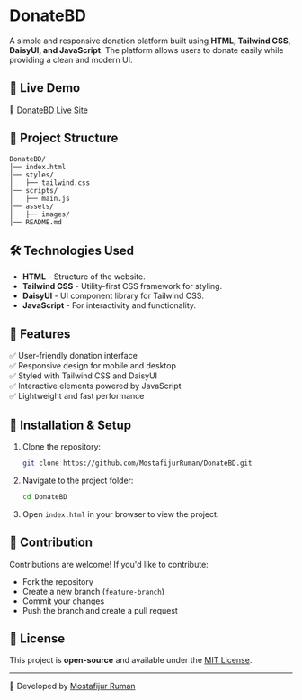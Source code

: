 # DonateBD

A simple and responsive donation platform built using **HTML, Tailwind CSS, DaisyUI, and JavaScript**. The platform allows users to donate easily while providing a clean and modern UI.

## 🚀 Live Demo

🔗 [DonateBD Live Site](https://mostafijurruman.github.io/DonateBD/)

## 📂 Project Structure

```
DonateBD/
│── index.html
│── styles/
│   ├── tailwind.css
│── scripts/
│   ├── main.js
│── assets/
│   ├── images/
│── README.md
```

## 🛠 Technologies Used

- **HTML** - Structure of the website.
- **Tailwind CSS** - Utility-first CSS framework for styling.
- **DaisyUI** - UI component library for Tailwind CSS.
- **JavaScript** - For interactivity and functionality.

## 📌 Features

✅ User-friendly donation interface  
✅ Responsive design for mobile and desktop  
✅ Styled with Tailwind CSS and DaisyUI  
✅ Interactive elements powered by JavaScript  
✅ Lightweight and fast performance  

## 🔧 Installation & Setup

1. Clone the repository:
   ```sh
   git clone https://github.com/MostafijurRuman/DonateBD.git
   ```
2. Navigate to the project folder:
   ```sh
   cd DonateBD
   ```
3. Open `index.html` in your browser to view the project.

## 🤝 Contribution

Contributions are welcome! If you'd like to contribute:
- Fork the repository
- Create a new branch (`feature-branch`)
- Commit your changes
- Push the branch and create a pull request

## 📜 License

This project is **open-source** and available under the [MIT License](LICENSE).

---

💙 Developed by [Mostafijur Ruman](https://github.com/MostafijurRuman)
